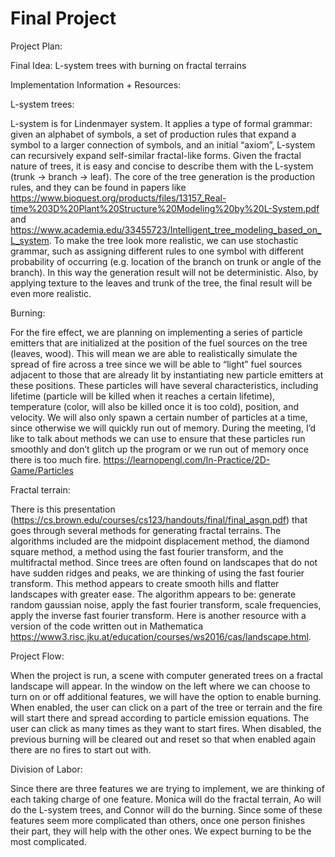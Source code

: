 # Final Project

Project Plan:

Final Idea: L-system trees with burning on fractal terrains

Implementation Information + Resources:

L-system trees:

L-system is for Lindenmayer system. It applies a type of formal grammar: given an alphabet of symbols, a set of production rules that expand a symbol to a larger connection of symbols, and an initial “axiom”, L-system can recursively expand self-similar fractal-like forms. Given the fractal nature of trees, it is easy and concise to describe them with the L-system (trunk -> branch -> leaf). The core of the tree generation is the production rules, and they can be found in papers like https://www.bioquest.org/products/files/13157_Real-time%203D%20Plant%20Structure%20Modeling%20by%20L-System.pdf and https://www.academia.edu/33455723/Intelligent_tree_modeling_based_on_L_system. To make the tree look more realistic, we can use stochastic grammar, such as assigning different rules to one symbol with different probability of occurring (e.g. location of the branch on trunk or angle of the branch). In this way the generation result will not be deterministic. Also, by applying texture to the leaves and trunk of the tree, the final result will be even more realistic.

Burning:

For the fire effect, we are planning on implementing a series of particle emitters that are initialized at the position of the fuel sources on the tree (leaves, wood). This will mean we are able to realistically simulate the spread of fire across a tree since we will be able to “light” fuel sources adjacent to those that are already lit by instantiating new particle emitters at these positions. These particles will have several characteristics, including lifetime (particle will be killed when it reaches a certain lifetime), temperature (color, will also be killed once it is too cold), position, and velocity. We will also only spawn a certain number of particles at a time, since otherwise we will quickly run out of memory. During the meeting, I’d like to talk about methods we can use to ensure that these particles run smoothly and don’t glitch up the program or we run out of memory once there is too much fire. https://learnopengl.com/In-Practice/2D-Game/Particles  

Fractal terrain:

There is this presentation (https://cs.brown.edu/courses/cs123/handouts/final/final_asgn.pdf) that goes through several methods for generating fractal terrains. The algorithms included are the midpoint displacement method, the diamond square method, a method using the fast fourier transform, and the multifractal method. Since trees are often found on landscapes that do not have sudden ridges and peaks, we are thinking of using the fast fourier transform. This method appears to create smooth hills and flatter landscapes with greater ease.
The algorithm appears to be: generate random gaussian noise, apply the fast fourier transform, scale frequencies, apply the inverse fast fourier transform. Here is another resource with a version of the code written out in Mathematica https://www3.risc.jku.at/education/courses/ws2016/cas/landscape.html.


Project Flow:

When the project is run, a scene with computer generated trees on a fractal landscape will appear. In the window on the left where we can choose to turn on or off additional features, we will have the option to enable burning. When enabled, the user can click on a part of the tree or terrain and the fire will start there and spread according to particle emission equations. The user can click as many times as they want to start fires. When disabled, the previous burning will be cleared out and reset so that when enabled again there are no fires to start out with.

Division of Labor:

Since there are three features we are trying to implement, we are thinking of each taking charge of one feature. Monica will do the fractal terrain, Ao will do the L-system trees, and Connor will do the burning. Since some of these features seem more complicated than others, once one person finishes their part, they will help with the other ones. We expect burning to be the most complicated.

